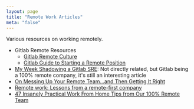 ```yaml
---
layout: page
title: "Remote Work Articles"
meta: "false"
---
```


Various resources on working remotely.

  * Gitlab Remote Resources
    * [Gitlab Remote Culture](https://about.gitlab.com/company/culture/all-remote/)
    * [Gitlab Guide to Starting a Remote Position](https://about.gitlab.com/company/culture/all-remote/getting-started/)
  * [My Week Shadowing a Gitlab SRE](https://about.gitlab.com/blog/2019/12/16/sre-shadow/): Not directly related, but Gitlab being a 100% remote company, it's still an interesting article
  * [On Messing Up Your Remote Team...and Then Getting It Right](https://angel.co/blog/on-messing-up-your-remote-team-and-then-getting-it-right?utm_source=platform-newsletter&utm_medium=email&utm_campaign=platform-newsletter-20191219&alla[source]=platform)
  * [Remote work: Lessons from a remote-first company](https://enterprisersproject.com/article/2020/3/remote-work-lessons)
  * [47 Insanely Practical Work From Home Tips from Our 100% Remote Team](https://www.groovehq.com/blog/work-from-home)

